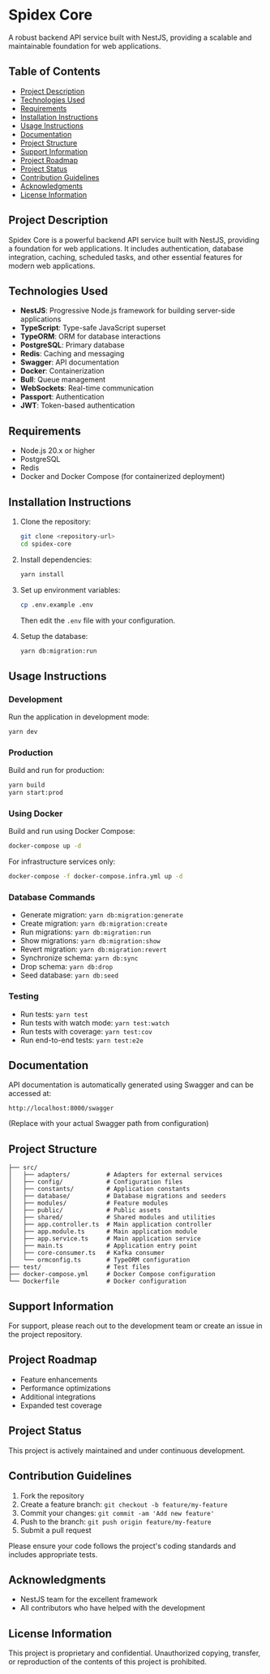 # Spidex Core

A robust backend API service built with NestJS, providing a scalable and maintainable foundation for web applications.

## Table of Contents

- [Project Description](#project-description)
- [Technologies Used](#technologies-used)
- [Requirements](#requirements)
- [Installation Instructions](#installation-instructions)
- [Usage Instructions](#usage-instructions)
- [Documentation](#documentation)
- [Project Structure](#project-structure)
- [Support Information](#support-information)
- [Project Roadmap](#project-roadmap)
- [Project Status](#project-status)
- [Contribution Guidelines](#contribution-guidelines)
- [Acknowledgments](#acknowledgments)
- [License Information](#license-information)

## Project Description

Spidex Core is a powerful backend API service built with NestJS, providing a foundation for web applications. It includes authentication, database integration, caching, scheduled tasks, and other essential features for modern web applications.

## Technologies Used

- **NestJS**: Progressive Node.js framework for building server-side applications
- **TypeScript**: Type-safe JavaScript superset
- **TypeORM**: ORM for database interactions
- **PostgreSQL**: Primary database
- **Redis**: Caching and messaging
- **Swagger**: API documentation
- **Docker**: Containerization
- **Bull**: Queue management
- **WebSockets**: Real-time communication
- **Passport**: Authentication
- **JWT**: Token-based authentication

## Requirements

- Node.js 20.x or higher
- PostgreSQL
- Redis
- Docker and Docker Compose (for containerized deployment)

## Installation Instructions

1. Clone the repository:
   ```bash
   git clone <repository-url>
   cd spidex-core
   ```

2. Install dependencies:
   ```bash
   yarn install
   ```

3. Set up environment variables:
   ```bash
   cp .env.example .env
   ```
   Then edit the `.env` file with your configuration.

4. Setup the database:
   ```bash
   yarn db:migration:run
   ```

## Usage Instructions

### Development

Run the application in development mode:
```bash
yarn dev
```

### Production

Build and run for production:
```bash
yarn build
yarn start:prod
```

### Using Docker

Build and run using Docker Compose:
```bash
docker-compose up -d
```

For infrastructure services only:
```bash
docker-compose -f docker-compose.infra.yml up -d
```

### Database Commands

- Generate migration: `yarn db:migration:generate`
- Create migration: `yarn db:migration:create`
- Run migrations: `yarn db:migration:run`
- Show migrations: `yarn db:migration:show`
- Revert migration: `yarn db:migration:revert`
- Synchronize schema: `yarn db:sync`
- Drop schema: `yarn db:drop`
- Seed database: `yarn db:seed`

### Testing

- Run tests: `yarn test`
- Run tests with watch mode: `yarn test:watch`
- Run tests with coverage: `yarn test:cov`
- Run end-to-end tests: `yarn test:e2e`

## Documentation

API documentation is automatically generated using Swagger and can be accessed at:
```
http://localhost:8000/swagger
```
(Replace with your actual Swagger path from configuration)

## Project Structure

```
├── src/
│   ├── adapters/          # Adapters for external services
│   ├── config/            # Configuration files
│   ├── constants/         # Application constants
│   ├── database/          # Database migrations and seeders
│   ├── modules/           # Feature modules
│   ├── public/            # Public assets
│   ├── shared/            # Shared modules and utilities
│   ├── app.controller.ts  # Main application controller
│   ├── app.module.ts      # Main application module
│   ├── app.service.ts     # Main application service
│   ├── main.ts            # Application entry point
│   ├── core-consumer.ts   # Kafka consumer
│   └── ormconfig.ts       # TypeORM configuration
├── test/                  # Test files
├── docker-compose.yml     # Docker Compose configuration
└── Dockerfile             # Docker configuration
```

## Support Information

For support, please reach out to the development team or create an issue in the project repository.

## Project Roadmap

- Feature enhancements
- Performance optimizations
- Additional integrations
- Expanded test coverage

## Project Status

This project is actively maintained and under continuous development.

## Contribution Guidelines

1. Fork the repository
2. Create a feature branch: `git checkout -b feature/my-feature`
3. Commit your changes: `git commit -am 'Add new feature'`
4. Push to the branch: `git push origin feature/my-feature`
5. Submit a pull request

Please ensure your code follows the project's coding standards and includes appropriate tests.

## Acknowledgments

- NestJS team for the excellent framework
- All contributors who have helped with the development

## License Information

This project is proprietary and confidential. Unauthorized copying, transfer, or reproduction of the contents of this project is prohibited.
